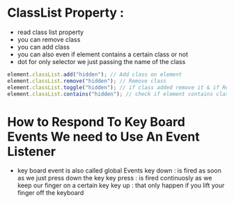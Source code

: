 # ClassList Property :

- read class list property
- you can remove class
- you can add class
- you can also even if element contains a certain class or not
- dot for only selector we just passing the name of the class

```js
element.classList.add("hidden"); // Add class on element
element.classList.remove("hidden"); // Remove class
element.classList.toggle("hidden"); // if class added remove it & if Removed add it to element
element.classList.contains("hidden"); // check if element contains class or not return true or false value
```

# How to Respond To Key Board Events We need to Use An Event Listener

- key board event is also called global Events
  key down : is fired as soon as we just press down the key
  key press : is fired continuosly as we keep our finger on a certain key
  key up : that only happen if you lift your finger off the keyboard
